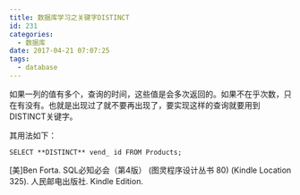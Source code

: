 ```yaml
---
title: 数据库学习之关键字DISTINCT
id: 231
categories:
  - 数据库
date: 2017-04-21 07:07:25
tags:
  - database
---
```


如果一列的值有多个，查询的时间，这些值是会多次返回的。如果不在乎次数，只在有没有。也就是出现过了就不要再出现了，要实现这样的查询就要用到DISTINCT关键字。

其用法如下：

```
SELECT **DISTINCT** vend_ id FROM Products;
```

[美]Ben Forta. SQL必知必会（第4版） (图灵程序设计丛书 80) (Kindle Location 325). 人民邮电出版社. Kindle Edition.
